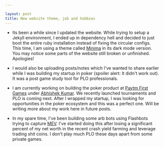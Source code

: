 ```yaml
---

layout: post
title: New website theme, job and hobbies
---
```

  
- Its been a while since I updated the website. While trying to setup a Jekyll environment, I ended up in dependency hell and decided to just boot the entire ruby installation instead of fixing the circular configs. This time, I am using a theme called [Minima](https://github.com/jekyll/minima) in its dark mode version. You may notice some parts of the website still broken or unfinished. Apologies!

- I would also be uploading posts/notes which I've wanted to share earlier while I was building my startup in poker (spoiler alert: It didn't work out). It was a post game study tool for PLO professionals. 

- I am currently working on building the poker product at [Paytm First Games](https://firstgames.in/) under [Abhishek Kumar](https://mobile.twitter.com/shakyabhishek). We recently launched tournaments and PLO is coming next. After I wrapped my startup, I was looking for opportunities in the poker ecosystem and this was a perfect one. Will be writing more about my work here in future posts. 

- In my spare time, I've been building some arb bots using Flashbots trying to capture [MEV](https://ethereum.org/en/developers/docs/mev/). I've started doing this after losing a significant percent of my net worth in the recent crash yield farming and leverage trading shit coins. I don't play much PLO these days apart from some private games.